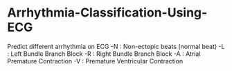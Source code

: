 # Arrhythmia-Classification-Using-ECG
Predict different arrhythmia on ECG -N : Non-ectopic beats (normal beat)  -L : Left Bundle Branch Block  -R : Right Bundle Branch Block  -A : Atrial Premature Contraction  -V : Premature Ventricular Contraction
